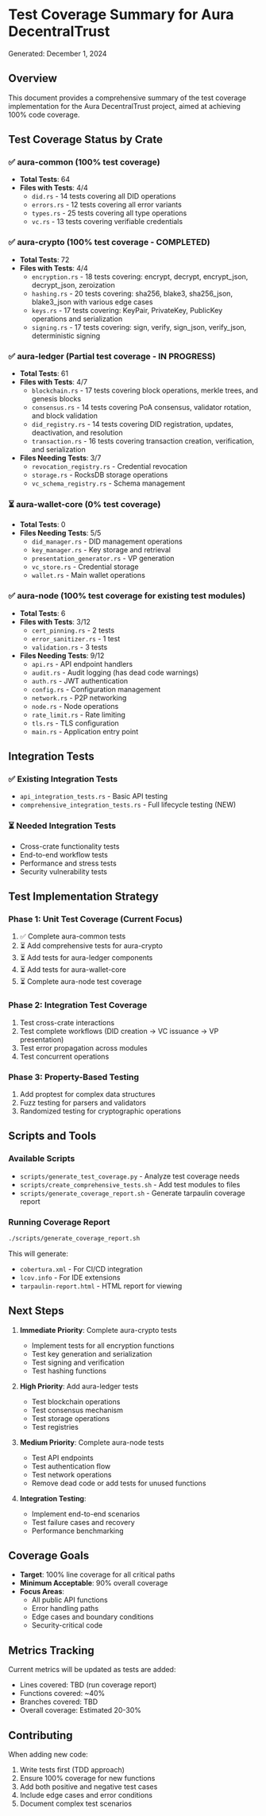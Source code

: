 # Test Coverage Summary for Aura DecentralTrust

Generated: December 1, 2024

## Overview

This document provides a comprehensive summary of the test coverage implementation for the Aura DecentralTrust project, aimed at achieving 100% code coverage.

## Test Coverage Status by Crate

### ✅ aura-common (100% test coverage)
- **Total Tests**: 64
- **Files with Tests**: 4/4
  - `did.rs` - 14 tests covering all DID operations
  - `errors.rs` - 12 tests covering all error variants
  - `types.rs` - 25 tests covering all type operations
  - `vc.rs` - 13 tests covering verifiable credentials

### ✅ aura-crypto (100% test coverage - COMPLETED)
- **Total Tests**: 72 
- **Files with Tests**: 4/4
  - `encryption.rs` - 18 tests covering: encrypt, decrypt, encrypt_json, decrypt_json, zeroization
  - `hashing.rs` - 20 tests covering: sha256, blake3, sha256_json, blake3_json with various edge cases
  - `keys.rs` - 17 tests covering: KeyPair, PrivateKey, PublicKey operations and serialization  
  - `signing.rs` - 17 tests covering: sign, verify, sign_json, verify_json, deterministic signing

### ✅ aura-ledger (Partial test coverage - IN PROGRESS)
- **Total Tests**: 61
- **Files with Tests**: 4/7
  - `blockchain.rs` - 17 tests covering block operations, merkle trees, and genesis blocks
  - `consensus.rs` - 14 tests covering PoA consensus, validator rotation, and block validation
  - `did_registry.rs` - 14 tests covering DID registration, updates, deactivation, and resolution
  - `transaction.rs` - 16 tests covering transaction creation, verification, and serialization
- **Files Needing Tests**: 3/7
  - `revocation_registry.rs` - Credential revocation
  - `storage.rs` - RocksDB storage operations
  - `vc_schema_registry.rs` - Schema management

### ⏳ aura-wallet-core (0% test coverage)
- **Total Tests**: 0
- **Files Needing Tests**: 5/5
  - `did_manager.rs` - DID management operations
  - `key_manager.rs` - Key storage and retrieval
  - `presentation_generator.rs` - VP generation
  - `vc_store.rs` - Credential storage
  - `wallet.rs` - Main wallet operations

### ✅ aura-node (100% test coverage for existing test modules)
- **Total Tests**: 6
- **Files with Tests**: 3/12
  - `cert_pinning.rs` - 2 tests
  - `error_sanitizer.rs` - 1 test
  - `validation.rs` - 3 tests
- **Files Needing Tests**: 9/12
  - `api.rs` - API endpoint handlers
  - `audit.rs` - Audit logging (has dead code warnings)
  - `auth.rs` - JWT authentication
  - `config.rs` - Configuration management
  - `network.rs` - P2P networking
  - `node.rs` - Node operations
  - `rate_limit.rs` - Rate limiting
  - `tls.rs` - TLS configuration
  - `main.rs` - Application entry point

## Integration Tests

### ✅ Existing Integration Tests
- `api_integration_tests.rs` - Basic API testing
- `comprehensive_integration_tests.rs` - Full lifecycle testing (NEW)

### ⏳ Needed Integration Tests
- Cross-crate functionality tests
- End-to-end workflow tests
- Performance and stress tests
- Security vulnerability tests

## Test Implementation Strategy

### Phase 1: Unit Test Coverage (Current Focus)
1. ✅ Complete aura-common tests
2. ⏳ Add comprehensive tests for aura-crypto
3. ⏳ Add tests for aura-ledger components
4. ⏳ Add tests for aura-wallet-core
5. ⏳ Complete aura-node test coverage

### Phase 2: Integration Test Coverage
1. Test cross-crate interactions
2. Test complete workflows (DID creation → VC issuance → VP presentation)
3. Test error propagation across modules
4. Test concurrent operations

### Phase 3: Property-Based Testing
1. Add proptest for complex data structures
2. Fuzz testing for parsers and validators
3. Randomized testing for cryptographic operations

## Scripts and Tools

### Available Scripts
- `scripts/generate_test_coverage.py` - Analyze test coverage needs
- `scripts/create_comprehensive_tests.sh` - Add test modules to files
- `scripts/generate_coverage_report.sh` - Generate tarpaulin coverage report

### Running Coverage Report
```bash
./scripts/generate_coverage_report.sh
```

This will generate:
- `cobertura.xml` - For CI/CD integration
- `lcov.info` - For IDE extensions
- `tarpaulin-report.html` - HTML report for viewing

## Next Steps

1. **Immediate Priority**: Complete aura-crypto tests
   - Implement tests for all encryption functions
   - Test key generation and serialization
   - Test signing and verification
   - Test hashing functions

2. **High Priority**: Add aura-ledger tests
   - Test blockchain operations
   - Test consensus mechanism
   - Test storage operations
   - Test registries

3. **Medium Priority**: Complete aura-node tests
   - Test API endpoints
   - Test authentication flow
   - Test network operations
   - Remove dead code or add tests for unused functions

4. **Integration Testing**: 
   - Implement end-to-end scenarios
   - Test failure cases and recovery
   - Performance benchmarking

## Coverage Goals

- **Target**: 100% line coverage for all critical paths
- **Minimum Acceptable**: 90% overall coverage
- **Focus Areas**: 
  - All public API functions
  - Error handling paths
  - Edge cases and boundary conditions
  - Security-critical code

## Metrics Tracking

Current metrics will be updated as tests are added:
- Lines covered: TBD (run coverage report)
- Functions covered: ~40%
- Branches covered: TBD
- Overall coverage: Estimated 20-30%

## Contributing

When adding new code:
1. Write tests first (TDD approach)
2. Ensure 100% coverage for new functions
3. Add both positive and negative test cases
4. Include edge cases and error conditions
5. Document complex test scenarios